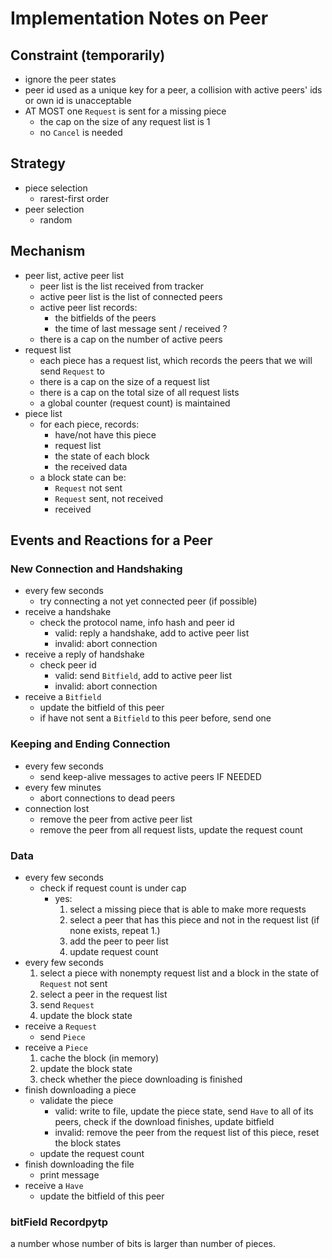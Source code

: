 # Implementation Notes on Peer

## Constraint (temporarily)
- ignore the peer states
- peer id used as a unique key for a peer, a collision with active peers' ids or own id is unacceptable
- AT MOST one `Request` is sent for a missing piece
    - the cap on the size of any request list is 1
    - no `Cancel` is needed

## Strategy
- piece selection
    - rarest-first order
- peer selection
    - random

## Mechanism
- peer list, active peer list
    - peer list is the list received from tracker
    - active peer list is the list of connected peers
    - active peer list records:
        - the bitfields of the peers
        - the time of last message sent / received ?
    - there is a cap on the number of active peers
- request list
    - each piece has a request list, which records the peers that we will send `Request` to
    - there is a cap on the size of a request list
    - there is a cap on the total size of all request lists
    - a global counter (request count) is maintained
- piece list
    - for each piece, records:
        - have/not have this piece
        - request list
        - the state of each block
        - the received data
    - a block state can be:
        - `Request` not sent
        - `Request` sent, not received
        - received

## Events and Reactions for a Peer

### New Connection and Handshaking
- every few seconds
    - try connecting a not yet connected peer (if possible)
- receive a handshake
    - check the protocol name, info hash and peer id
        - valid: reply a handshake, add to active peer list
        - invalid: abort connection
- receive a reply of handshake
    - check peer id
        - valid: send `Bitfield`, add to active peer list
        - invalid: abort connection
- receive a `Bitfield`
    - update the bitfield of this peer
    - if have not sent a `Bitfield` to this peer before, send one

### Keeping and Ending Connection
- every few seconds
    - send keep-alive messages to active peers IF NEEDED
- every few minutes
    - abort connections to dead peers
- connection lost
    - remove the peer from active peer list
    - remove the peer from all request lists, update the request count

### Data
- every few seconds
    - check if request count is under cap
        - yes: 
            1. select a missing piece that is able to make more requests
            2. select a peer that has this piece and not in the request list (if none exists, repeat 1.)
            3. add the peer to peer list
            4. update request count
- every few seconds
    1. select a piece with nonempty request list and a block in the state of `Request` not sent
    2. select a peer in the request list
    3. send `Request`
    4. update the block state
- receive a `Request`
    - send `Piece`
- receive a `Piece`
    1. cache the block (in memory)
    2. update the block state 
    3. check whether the piece downloading is finished
- finish downloading a piece
    - validate the piece
        - valid: write to file, update the piece state, send `Have` to all of its peers, check if the download finishes, update bitfield
        - invalid: remove the peer from the request list of this piece, reset the block states
    - update the request count
- finish downloading the file
    - print message
- receive a `Have`
    - update the bitfield of this peer

### bitField Recordpytp

a number whose number of bits is larger than number of pieces.
